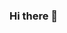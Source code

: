 ### Hi there 👋

<!--
**xn0px90/xn0px90** is a ✨ _special_ ✨ repository because its `README.md` (this file) appears on your GitHub profile.

Here are some ideas to get you started:

- 🔭 I’m currently working on golang offsec 
- 🌱 I’m currently learning nim
- 👯 I’m looking to collaborate on any project offsec related
- 🤔 I’m looking for help with nim
- 💬 Ask me about Qubes OS 
- 📫 How to reach me: @xn0px90
